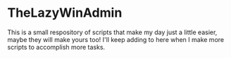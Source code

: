 # TheLazyWinAdmin
This is a small respository of scripts that make my day just a little easier, maybe they will make yours too! I'll keep adding to here when I make more scripts to accomplish more tasks.
